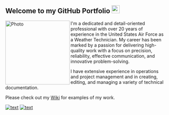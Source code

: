 ## Welcome to my GitHub Portfolio <img src=https://camo.githubusercontent.com/6859b81bad9211632c09ba0ba5aff3ce23d87f38bd199a05cfdd67b70d8ef58e/68747470733a2f2f6564656e742e6769746875622e696f2f537570657254696e7949636f6e732f696d616765732f7376672f6769746875622e737667 width="25"/>

<img align="left" src=https://github.com/Jeanie-Rodriguez/Portfolio/blob/main/Profile%20Picture.png alt=Photo of Jeanie width="200"/>

I'm a dedicated and detail-oriented professional with over 20 years of experience in the United States Air Force as a Weather Technician. My career has been marked by a passion for delivering high-quality work with a focus on precision, reliability, effective communication, and innovative problem-solving.

I have extensive experience in operations and project management and in creating, editing, and managing a variety of technical documentation.

Please check out my [Wiki](https://github.com/Jeanie-Rodriguez/Portfolio/wiki) for examples of my work.

[![text](https://img.shields.io/badge/LinkedIn-0077B5?style=for-the-badge&logo=linkedin&logoColor=white)](https://www.linkedin.com/in/jeanie-rodriguez)
[![text](https://img.shields.io/badge/Gmail-D14836?style=for-the-badge&logo=gmail&logoColor=white)](mailto:jeanie.h.rodriguez@gmail.com)
